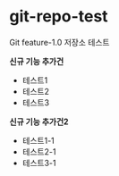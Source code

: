 # git-repo-test
Git feature-1.0 저장소 테스트

**신규 기능 추가건**
- 테스트1
- 테스트2
- 테스트3

**신규 기능 추가건2**
- 테스트1-1
- 테스트2-1
- 테스트3-1
